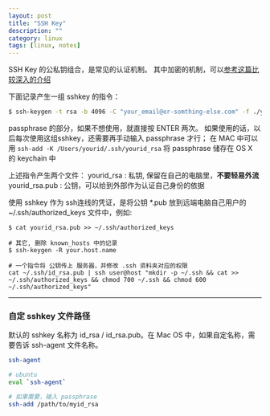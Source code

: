 ```yaml
---
layout: post
title: "SSH Key"
description: ""
category: linux
tags: [linux, notes]
---
```


SSH Key 的公私钥组合，是常见的认证机制。
其中加密的机制，可以[参考这篇比较深入的介绍](https://www.digitalocean.com/community/tutorials/understanding-the-ssh-encryption-and-connection-process)

下面记录产生一组 sshkey 的指令：

```bash
$ ssh-keygen -t rsa -b 4096 -C "your_email@or-somthing-else.com" -f ./yourid_rsa
```

passphrase 的部分，如果不想使用，就直接按 ENTER 两次。
如果使用的话，以后每次使用这组sshkey，还需要再手动输入 passphrase 才行；
在 MAC 中可以用 `ssh-add -K /Users/yourid/.ssh/yourid_rsa` 将 passphrase 储存在 OS X 的 keychain 中

上述指令产生两个文件： 
yourid_rsa : 私钥, 保留在自己的电脑里，__不要轻易外流__
yourid_rsa.pub : 公钥，可以给到外部作为认证自己身份的依据

使用 sshkey 作为 ssh连线的凭证，是将公钥 *.pub 放到远端电脑自己用户的 ~/.ssh/authorized_keys 文件中，例如:

```
$ cat yourid_rsa.pub >> ~/.ssh/authorized_keys

# 其它, 删除 known_hosts 中的记录
$ ssh-keygen -R your.host.name

# 一个指令将 公钥传上 服务器，并修改 .ssh 资料夹对应的权限
cat ~/.ssh/id_rsa.pub | ssh user@host "mkdir -p ~/.ssh && cat >> ~/.ssh/authorized_keys && chmod 700 ~/.ssh && chmod 600 ~/.ssh/authorized_keys"
```

---

### 自定 sshkey 文件路径

默认的 sshkey 名称为 id_rsa / id_rsa.pub。在 Mac OS 中，如果自定名称，需要告诉 ssh-agent 文件名称。

```bash
ssh-agent

# ubuntu
eval `ssh-agent`

# 如果需要，输入 passphrase
ssh-add /path/to/myid_rsa
```
